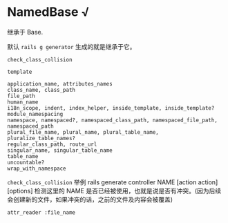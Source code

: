 # NamedBase √

继承于 Base.

默认 `rails g generator` 生成的就是继承于它。

```
check_class_collision

template

application_name, attributes_names
class_name, class_path
file_path
human_name
i18n_scope, indent, index_helper, inside_template, inside_template?
module_namespacing
namespace, namespaced?, namespaced_class_path, namespaced_file_path, namespaced_path
plural_file_name, plural_name, plural_table_name, pluralize_table_names?
regular_class_path, route_url
singular_name, singular_table_name
table_name
uncountable?
wrap_with_namespace
```

`check_class_collision` 举例 rails generate controller NAME [action action] [options] 检测这里的 NAME 是否已经被使用，也就是说是否有冲突。(因为后续会创建新的文件，如果冲突的话，之前的文件及内容会被覆盖)

```
attr_reader :file_name
```
